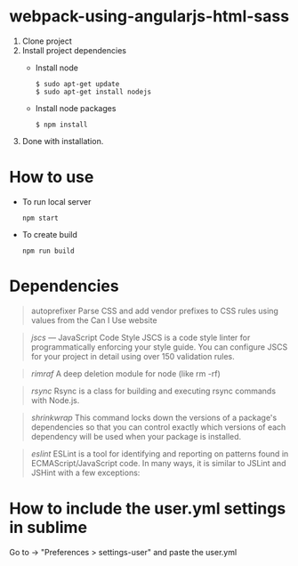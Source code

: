 # webpack-using-angularjs-html-sass

1. Clone project
2. Install project dependencies
   * Install node

     ```
     $ sudo apt-get update
     $ sudo apt-get install nodejs
     ```
   * Install node packages

     ```
     $ npm install
     ```
3. Done with installation.

# How to use
   * To run local server

     ```
     npm start
     ```
   * To create build

     ```
     npm run build
     ```

# Dependencies

> autoprefixer
Parse CSS and add vendor prefixes to CSS rules using values from the Can I Use website

> *jscs* — JavaScript Code Style
JSCS is a code style linter for programmatically enforcing your style guide. You can configure JSCS for your project in detail using over 150 validation rules.

> *rimraf*
A deep deletion module for node (like rm -rf)

> *rsync*
Rsync is a class for building and executing rsync commands with Node.js.


> *shrinkwrap*
This command locks down the versions of a package's dependencies so that you can control exactly which versions of each dependency will be used when your package is installed.

> *eslint*
ESLint is a tool for identifying and reporting on patterns found in ECMAScript/JavaScript code. In many ways, it is similar to JSLint and JSHint with a few exceptions:

# How to include the user.yml settings in sublime
Go to -> "Preferences > settings-user" and paste the user.yml
